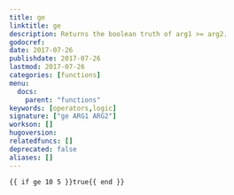 ```yaml
---
title: ge
linktitle: ge
description: Returns the boolean truth of arg1 >= arg2.
godocref:
date: 2017-07-26
publishdate: 2017-07-26
lastmod: 2017-07-26
categories: [functions]
menu:
  docs:
    parent: "functions"
keywords: [operators,logic]
signature: ["ge ARG1 ARG2"]
workson: []
hugoversion:
relatedfuncs: []
deprecated: false
aliases: []
---
```



```
{{ if ge 10 5 }}true{{ end }}
```
